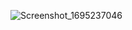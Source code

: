 

![Screenshot_1695237046](https://github.com/aliasgersg/HelloWorldLab/assets/65057988/a0228aa9-6684-46f6-a4df-00967178488b)

